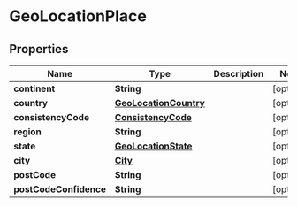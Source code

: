 

# GeoLocationPlace


## Properties

Name | Type | Description | Notes
------------ | ------------- | ------------- | -------------
**continent** | **String** |  |  [optional]
**country** | [**GeoLocationCountry**](GeoLocationCountry.md) |  |  [optional]
**consistencyCode** | [**ConsistencyCode**](ConsistencyCode.md) |  |  [optional]
**region** | **String** |  |  [optional]
**state** | [**GeoLocationState**](GeoLocationState.md) |  |  [optional]
**city** | [**City**](City.md) |  |  [optional]
**postCode** | **String** |  |  [optional]
**postCodeConfidence** | **String** |  |  [optional]




